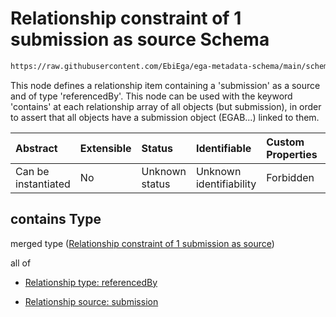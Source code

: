 # Relationship constraint of 1 submission as source Schema

```txt
https://raw.githubusercontent.com/EbiEga/ega-metadata-schema/main/schemas/EGA.DAC.json#/properties/dacRelationships/contains
```

This node defines a relationship item containing a 'submission' as a source and of type 'referencedBy'. This node can be used with the keyword 'contains' at each relationship array of all objects (but submission), in order to assert that all objects have a submission object (EGAB...) linked to them.

| Abstract            | Extensible | Status         | Identifiable            | Custom Properties | Additional Properties | Access Restrictions | Defined In                                                             |
| :------------------ | :--------- | :------------- | :---------------------- | :---------------- | :-------------------- | :------------------ | :--------------------------------------------------------------------- |
| Can be instantiated | No         | Unknown status | Unknown identifiability | Forbidden         | Allowed               | none                | [EGA.DAC.json\*](../../../schemas/EGA.DAC.json "open original schema") |

## contains Type

merged type ([Relationship constraint of 1 submission as source](ega-properties-dac-relationships-relationship-constraint-of-1-submission-as-source.md))

all of

*   [Relationship type: referencedBy](ega-4-definitions-relationship-type-referencedby.md "check type definition")

*   [Relationship source: submission](ega-4-definitions-relationship-source-submission.md "check type definition")

